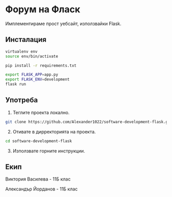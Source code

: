 # Форум на Фласк

Имплементираме прост уебсайт, използвайки Flask.

## Инсталация

```bash
virtualenv env
source env/bin/activate

pip install -r requirements.txt

export FLASK_APP=app.py
export FLASK_ENV=development
flask run
```
## Употреба
1. Теглите проекта локално.
  ```bash
  git clone https://github.com/Alexander1022/software-development-flask.git
 ```
 
2. Отивате в дирректорията на проекта. 
  ```bash
  cd software-development-flask
  ```  
  
3. Използвате горните инструкции.
  
## Екип
Виктория Василева - 11Б клас

Александър Йорданов - 11Б клас
